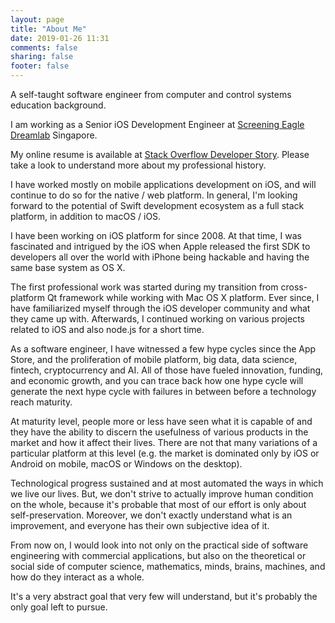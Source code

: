 ```yaml
---
layout: page
title: "About Me"
date: 2019-01-26 11:31
comments: false
sharing: false
footer: false
---
```


A self-taught software engineer from computer and control systems education background.

I am working as a Senior iOS Development Engineer at [Screening Eagle Dreamlab](https://screeningeagle.com/) Singapore.

My online resume is available at [Stack Overflow Developer Story](https://stackoverflow.com/story/jessearmand). Please take a look to understand more about my professional history.

I have worked mostly on mobile applications development on iOS, and will continue to do so for the native / web platform. In general, I'm looking forward to the potential of Swift development ecosystem as a full stack platform, in addition to macOS / iOS.

I have been working on iOS platform for since 2008. At that time, I was fascinated and intrigued by the iOS when Apple released the first SDK to developers all over the world with iPhone being hackable and having the same base system as OS X.

The first professional work was started during my transition from cross-platform Qt framework while working with Mac OS X platform. Ever since, I have familiarized myself through the iOS developer community and what they came up with. Afterwards, I continued working on various projects related to iOS and also node.js for a short time.

As a software engineer, I have witnessed a few hype cycles since the App Store, and the proliferation of mobile platform, big data, data science, fintech, cryptocurrency and AI. All of those have fueled innovation, funding, and economic growth, and you can trace back how one hype cycle will generate the next hype cycle with failures in between before a technology reach maturity.

At maturity level, people more or less have seen what it is capable of and they have the ability to discern the usefulness of various products in the market and how it affect their lives. There are not that many variations of a particular platform at this level (e.g. the market is dominated only by iOS or Android on mobile, macOS or Windows on the desktop).

Technological progress sustained and at most automated the ways in which we live our lives. But, we don't strive to actually improve human condition on the whole, because it's probable that most of our effort is only about self-preservation. Moreover, we don't exactly understand what is an improvement, and everyone has their own subjective idea of it.

From now on, I would look into not only on the practical side of software engineering with commercial applications, but also on the theoretical or social side of computer science, mathematics, minds, brains, machines, and how do they interact as a whole.

It's a very abstract goal that very few will understand, but it's probably the only goal left to pursue.
